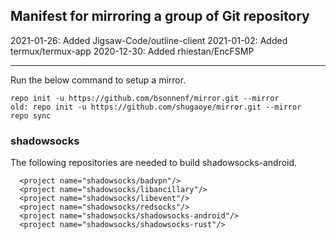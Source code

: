 Manifest for mirroring a group of Git repository
------------------------------------------------

2021-01-26: Added Jigsaw-Code/outline-client
2021-01-02: Added termux/termux-app
2020-12-30: Added rhiestan/EncFSMP

---

Run the below command to setup a mirror.

```
repo init -u https://github.com/bsonnenf/mirror.git --mirror
old: repo init -u https://github.com/shugaoye/mirror.git --mirror
repo sync
```

### shadowsocks
The following repositories are needed to build shadowsocks-android.

```
  <project name="shadowsocks/badvpn"/>
  <project name="shadowsocks/libancillary"/>
  <project name="shadowsocks/libevent"/>
  <project name="shadowsocks/redsocks"/>
  <project name="shadowsocks/shadowsocks-android"/>
  <project name="shadowsocks/shadowsocks-rust"/>
```
